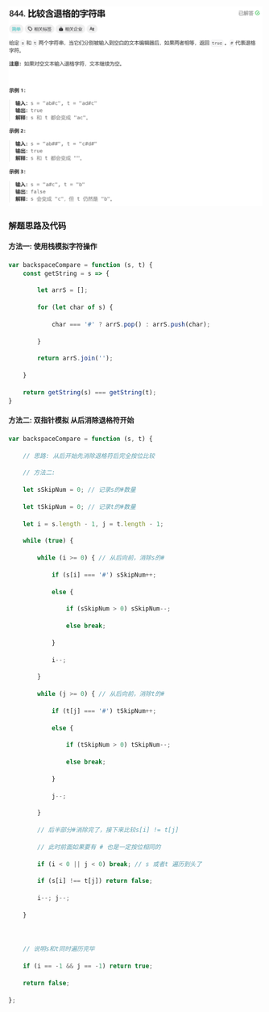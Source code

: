 
![Pasted image 20241208154122](https://raw.githubusercontent.com/SimonWuZY/MarkdownPics/main/imgs/Pasted%20image%2020241208154122.png)

### 解题思路及代码

#### 方法一: 使用栈模拟字符操作

```js
var backspaceCompare = function (s, t) {
    const getString = s => {

        let arrS = [];

        for (let char of s) {

            char === '#' ? arrS.pop() : arrS.push(char);

        }

        return arrS.join('');

    }

    return getString(s) === getString(t);
}
```

#### 方法二: 双指针模拟 从后消除退格符开始

```js
var backspaceCompare = function (s, t) {
	
	// 思路: 从后开始先消除退格符后完全按位比较
	
    // 方法二:

    let sSkipNum = 0; // 记录s的#数量

    let tSkipNum = 0; // 记录t的#数量

    let i = s.length - 1, j = t.length - 1;

    while (true) {

        while (i >= 0) { // 从后向前，消除s的#

            if (s[i] === '#') sSkipNum++;

            else {

                if (sSkipNum > 0) sSkipNum--;

                else break;

            }

            i--;

        }

        while (j >= 0) { // 从后向前，消除t的#

            if (t[j] === '#') tSkipNum++;

            else {

                if (tSkipNum > 0) tSkipNum--;

                else break;

            }

            j--;

        }

        // 后半部分#消除完了，接下来比较s[i] != t[j]

        // 此时前面如果要有 # 也是一定按位相同的

        if (i < 0 || j < 0) break; // s 或者t 遍历到头了

        if (s[i] !== t[j]) return false;

        i--; j--;

    }

  

    // 说明s和t同时遍历完毕

    if (i == -1 && j == -1) return true;

    return false;

};
```